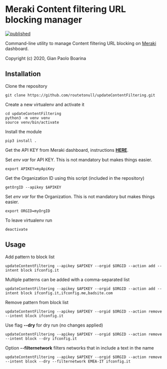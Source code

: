 # Meraki Content filtering URL blocking manager

[![published](https://static.production.devnetcloud.com/codeexchange/assets/images/devnet-published.svg)](https://developer.cisco.com/codeexchange/github/repo/routetonull/updateContentFiltering)

Command-line utility to manage Content filtering URL blocking on [Meraki](https://meraki.cisco.com/) dashboard.

Copyright (c) 2020, Gian Paolo Boarina

## Installation

Clone the repository

    git clone https://github.com/routetonull/updateContentFiltering.git

Create a new virtualenv and activate it

    cd updateContentFiltering
    python3 -m venv venv
    source venv/bin/activate

Install the module

    pip3 install .

Get the API KEY from Meraki dashboard, instructions **[HERE](https://documentation.meraki.com/zGeneral_Administration/Other_Topics/The_Cisco_Meraki_Dashboard_API)**.


Set *env var* for API KEY. This is not mandatory but makes things easier.

    export APIKEY=myApiKey
    
Get the Organization ID using this script (included in the repository)

    getOrgID --apikey $APIKEY

Set *env var* for the Organization. This is not mandatory but makes things easier.

    export ORGID=myOrgID


To leave virtualenv run

    deactivate

## Usage

Add pattern to block list

    updateContentFiltering --apikey $APIKEY --orgid $ORGID --action add --intent block ifconfig.it

Multiple patterns can be added with a comma-separated list

    updateContentFiltering --apikey $APIKEY --orgid $ORGID --action add --intent block ifconfig.it,ifconfig.me,badsite.com

Remove pattern from block list

    updateContentFiltering --apikey $APIKEY --orgid $ORGID --action remove --intent block ifconfig.it

Use flag **--dry** for dry run (no changes applied)

    updateContentFiltering --apikey $APIKEY --orgid $ORGID --action remove --intent block --dry ifconfig.it

Option **--filternetwork** filters networks that in include a text in the name

    updateContentFiltering --apikey $APIKEY --orgid $ORGID --action remove --intent block --dry --filternetwork EMEA-IT ifconfig.it 
